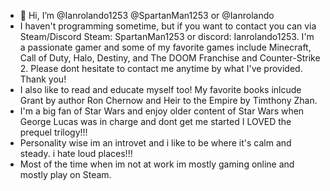 - 👋 Hi, I’m @Ianrolando1253 @SpartanMan1253 or @Ianrolando
- I haven't programming sometime, but if you want to contact you can via Steam/Discord Steam: SpartanMan1253 or discord: Ianrolando1253. I'm a passionate gamer and some of my favorite games include Minecraft, Call of Duty, Halo, Destiny, and The DOOM Franchise and Counter-Strike 2. Please dont hesitate to contact me anytime by what I've provided. Thank you!
- I also like to read and educate myself too! My favorite books inlcude Grant by author Ron Chernow and Heir to the Empire by Timthony Zhan.
- I'm a big fan of Star Wars and enjoy older content of Star Wars when George Lucas was in charge and dont get me started I LOVED the prequel trilogy!!!
- Personality wise im an introvet and i like to be where it's calm and steady. i hate loud places!!!
- Most of the time when im not at work im mostly gaming online and mostly play on Steam.
<!---
Ianrolando1253/Ianrolando1253 is a ✨ special ✨ repository because its `README.md` (this file) appears on your GitHub profile.
You can click the Preview link to take a look at your changes.
--->
